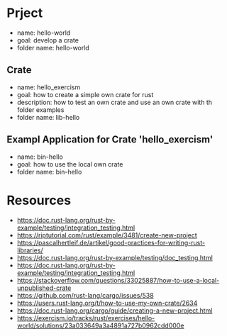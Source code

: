 # Prject
- name: hello-world
- goal: develop a crate
- folder name: hello-world

## Crate
- name: hello_exercism
- goal: how to create a simple own crate for rust
- description: how to test an own crate and use an own crate with th folder examples
- folder name: lib-hello

## Exampl Application for Crate 'hello_exercism'
- name: bin-hello
- goal: how to use the local own crate 
- folder name: bin-hello

# Resources
- https://doc.rust-lang.org/rust-by-example/testing/integration_testing.html
- https://riptutorial.com/rust/example/3481/create-new-project
- https://pascalhertleif.de/artikel/good-practices-for-writing-rust-libraries/
- https://doc.rust-lang.org/rust-by-example/testing/doc_testing.html
- https://doc.rust-lang.org/rust-by-example/testing/integration_testing.html 
- https://stackoverflow.com/questions/33025887/how-to-use-a-local-unpublished-crate
- https://github.com/rust-lang/cargo/issues/538
- https://users.rust-lang.org/t/how-to-use-my-own-crate/2634
- https://doc.rust-lang.org/cargo/guide/creating-a-new-project.html
- https://exercism.io/tracks/rust/exercises/hello-world/solutions/23a033649a3a4891a727b0962cdd000e
